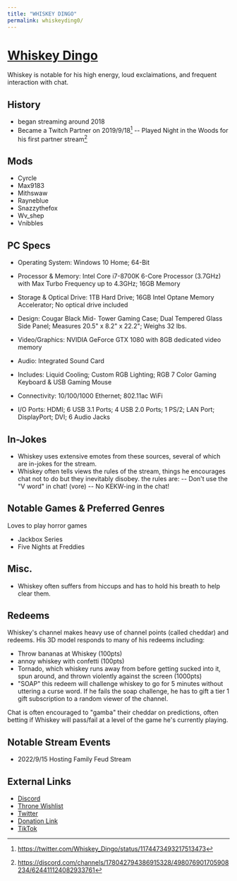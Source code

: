 ```yaml
---
title: "WHISKEY DINGO"
permalink: whiskeyding0/
---
```


# [Whiskey Dingo](https://www.tiktok.com/@whiskeyding0)
Whiskey is notable for his high energy, loud exclaimations, and frequent interaction with chat.

## History
- began streaming around 2018
- Became a Twitch Partner on 2019/9/18[^1]
-- Played Night in the Woods for his first partner stream[^2]


## Mods
- Cyrcle
- Max9183
- Mithswaw
- Rayneblue
- Snazzythefox
- Wv_shep
- Vnibbles

## PC Specs
- Operating System: Windows 10 Home; 64-Bit

- Processor & Memory: Intel Core i7-8700K 6-Core Processor (3.7GHz) with Max Turbo Frequency up to 4.3GHz; 16GB Memory

- Storage & Optical Drive: 1TB Hard Drive; 16GB Intel Optane Memory Accelerator; No optical drive included

- Design: Cougar Black Mid- Tower Gaming Case; Dual Tempered Glass Side Panel; Measures 20.5" x 8.2" x 22.2"; Weighs 32 lbs.

- Video/Graphics: NVIDIA GeForce GTX 1080 with 8GB dedicated video memory

- Audio: Integrated Sound Card

- Includes: Liquid Cooling; Custom RGB Lighting; RGB 7 Color Gaming Keyboard & USB Gaming Mouse

- Connectivity: 10/100/1000 Ethernet; 802.11ac WiFi

- I/O Ports: HDMI; 6 USB 3.1 Ports; 4 USB 2.0 Ports; 1 PS/2; LAN Port; DisplayPort; DVI; 6 Audio Jacks

## In-Jokes
- Whiskey uses extensive emotes from these sources, several of which are in-jokes for the stream.
- Whiskey often tells views the rules of the stream, things he encourages chat not to do but they inevitably disobey. the rules are:
-- Don't use the "V word" in chat! (vore)
-- No KEKW-ing in the chat!

## Notable Games & Preferred Genres
Loves to play horror games
- Jackbox Series
- Five Nights at Freddies

## Misc.
- Whiskey often suffers from hiccups and has to hold his breath to help clear them.

## Redeems
Whiskey's channel makes heavy use of channel points (called cheddar) and redeems. His 3D model responds to many of his redeems including:
- Throw bananas at Whiskey (100pts)
- annoy whiskey with confetti (100pts)
- Tornado, which whiskey runs away from before getting sucked into it, spun around, and thrown violently against the screen (1000pts)
- "SOAP" this redeem will challenge whiskey to go for 5 minutes without uttering a curse word. If he fails the soap challenge, he has to gift a tier 1 gift subscription to a random viewer of the channel.

Chat is often encouraged to "gamba" their cheddar on predictions, often betting if Whiskey will pass/fail at a level of the game he's currently playing. 

## Notable Stream Events
- 2022/9/15 Hosting Family Feud Stream

## External Links
- [Discord](https://discord.com/invite/dingoden)
- [Throne Wishlist](https://throne.me/u/whiskeyding0)
- [Twitter](https://twitter.com/Whiskey_Dingo)
- [Donation Link](https://streamlabs.com/whiskeyding0/tip)
- [TikTok](https://www.tiktok.com/@whiskeyding0)

[^1]: https://twitter.com/Whiskey_Dingo/status/1174473493217513473
[^2]: https://discord.com/channels/178042794386915328/498076901705908234/624411124082933761
